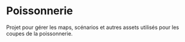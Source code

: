 # Poissonnerie
Projet pour gérer les maps, scénarios et autres assets utilisés pour les coupes de la poissonnerie.
